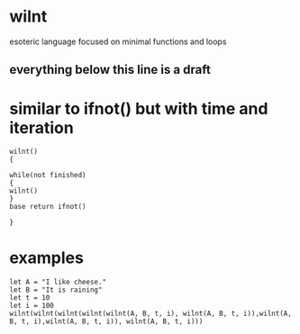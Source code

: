 # wilnt
esoteric language focused on minimal functions and loops

## everything below this line is a draft

# similar to ifnot() but with time and iteration

```
wilnt()
{

while(not finished)
{
wilnt()
}
base return ifnot()

}
```

# examples

```
let A = "I like cheese."
let B = "It is raining"
let t = 10
let i = 100
wilnt(wilnt(wilnt(wilnt(wilnt(A, B, t, i), wilnt(A, B, t, i)),wilnt(A, B, t, i),wilnt(A, B, t, i)), wilnt(A, B, t, i)))
```
